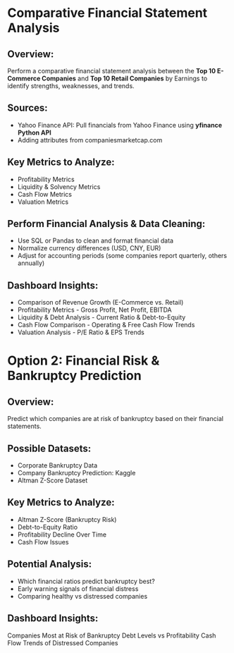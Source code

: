 # Comparative Financial Statement Analysis

## Overview:
Perform a comparative financial statement analysis between the **Top 10 E-Commerce Companies** and **Top 10 Retail Companies** by Earnings to identify strengths, weaknesses, and trends.


## Sources:
- Yahoo Finance API: Pull financials from Yahoo Finance using **yfinance Python API**
- Adding attributes from companiesmarketcap.com

## Key Metrics to Analyze:
- Profitability Metrics
- Liquidity & Solvency Metrics
- Cash Flow Metrics
- Valuation Metrics

## Perform Financial Analysis & Data Cleaning:
- Use SQL or Pandas to clean and format financial data
- Normalize currency differences (USD, CNY, EUR)
- Adjust for accounting periods (some companies report quarterly, others annually)

## Dashboard Insights:
- Comparison of Revenue Growth (E-Commerce vs. Retail)
- Profitability Metrics - Gross Profit, Net Profit, EBITDA
- Liquidity & Debt Analysis - Current Ratio & Debt-to-Equity
- Cash Flow Comparison - Operating & Free Cash Flow Trends
- Valuation Analysis - P/E Ratio & EPS Trends


# Option 2:  Financial Risk & Bankruptcy Prediction

## Overview:
Predict which companies are at risk of bankruptcy based on their financial statements.

## Possible Datasets:
- Corporate Bankruptcy Data
- Company Bankruptcy Prediction: Kaggle
- Altman Z-Score Dataset

## Key Metrics to Analyze:
- Altman Z-Score (Bankruptcy Risk)
- Debt-to-Equity Ratio
- Profitability Decline Over Time
- Cash Flow Issues

## Potential Analysis:
- Which financial ratios predict bankruptcy best?
- Early warning signals of financial distress
- Comparing healthy vs distressed companies

## Dashboard Insights:
Companies Most at Risk of Bankruptcy
Debt Levels vs Profitability
Cash Flow Trends of Distressed Companies
